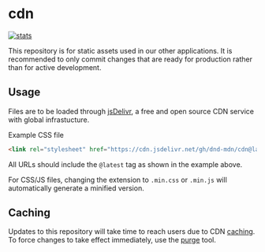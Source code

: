 # cdn

[![stats](https://img.shields.io/jsdelivr/gh/hm/dnd-mdn/cdn)](https://www.jsdelivr.com/package/gh/dnd-mdn/cdn?tab=stats)

This repository is for static assets used in our other applications.  It is recommended to only commit changes that are ready for production rather than for active development.

## Usage

Files are to be loaded through [jsDelivr](https://github.com/jsdelivr/jsdelivr#github), a free and open source CDN service with global infrastucture.  

Example CSS file
```html
<link rel="stylesheet" href="https://cdn.jsdelivr.net/gh/dnd-mdn/cdn@latest/maple-leaf.css" />
```
All URLs should include the `@latest` tag as shown in the example above.

For CSS/JS files, changing the extension to `.min.css` or `.min.js` will automatically generate a minified version.

## Caching

Updates to this repository will take time to reach users due to CDN [caching](https://github.com/jsdelivr/jsdelivr#caching).  To force changes to take effect immediately, use the [purge](https://www.jsdelivr.com/tools/purge) tool.